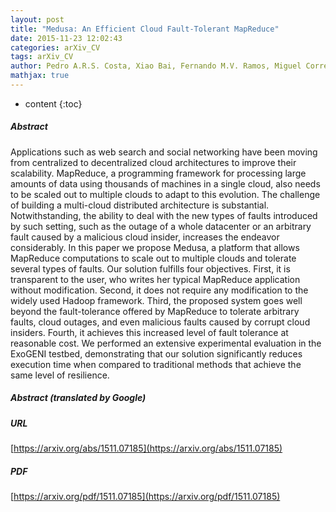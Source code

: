 ```yaml
---
layout: post
title: "Medusa: An Efficient Cloud Fault-Tolerant MapReduce"
date: 2015-11-23 12:02:43
categories: arXiv_CV
tags: arXiv_CV
author: Pedro A.R.S. Costa, Xiao Bai, Fernando M.V. Ramos, Miguel Correia
mathjax: true
---
```


* content
{:toc}

##### Abstract
Applications such as web search and social networking have been moving from centralized to decentralized cloud architectures to improve their scalability. MapReduce, a programming framework for processing large amounts of data using thousands of machines in a single cloud, also needs to be scaled out to multiple clouds to adapt to this evolution. The challenge of building a multi-cloud distributed architecture is substantial. Notwithstanding, the ability to deal with the new types of faults introduced by such setting, such as the outage of a whole datacenter or an arbitrary fault caused by a malicious cloud insider, increases the endeavor considerably. In this paper we propose Medusa, a platform that allows MapReduce computations to scale out to multiple clouds and tolerate several types of faults. Our solution fulfills four objectives. First, it is transparent to the user, who writes her typical MapReduce application without modification. Second, it does not require any modification to the widely used Hadoop framework. Third, the proposed system goes well beyond the fault-tolerance offered by MapReduce to tolerate arbitrary faults, cloud outages, and even malicious faults caused by corrupt cloud insiders. Fourth, it achieves this increased level of fault tolerance at reasonable cost. We performed an extensive experimental evaluation in the ExoGENI testbed, demonstrating that our solution significantly reduces execution time when compared to traditional methods that achieve the same level of resilience.

##### Abstract (translated by Google)


##### URL
[https://arxiv.org/abs/1511.07185](https://arxiv.org/abs/1511.07185)

##### PDF
[https://arxiv.org/pdf/1511.07185](https://arxiv.org/pdf/1511.07185)

